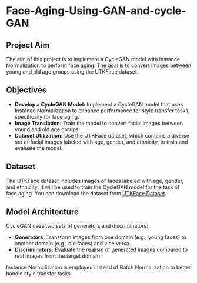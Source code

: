# Face-Aging-Using-GAN-and-cycle-GAN

## Project Aim

The aim of this project is to implement a CycleGAN model with Instance Normalization to perform face aging. The goal is to convert images between young and old age groups using the UTKFace dataset.

## Objectives

- **Develop a CycleGAN Model:** Implement a CycleGAN model that uses Instance Normalization to enhance performance for style transfer tasks, specifically for face aging.
- **Image Translation:** Train the model to convert facial images between young and old age groups.
- **Dataset Utilization:** Use the UTKFace dataset, which contains a diverse set of facial images labeled with age, gender, and ethnicity, to train and evaluate the model.

## Dataset

The UTKFace dataset includes images of faces labeled with age, gender, and ethnicity. It will be used to train the CycleGAN model for the task of face aging. You can download the dataset from [UTKFace Dataset](https://s3.amazonaws.com/udacity-aind/datasets/UTKFace/UTKFace.tar.gz).

## Model Architecture

CycleGAN uses two sets of generators and discriminators:
- **Generators:** Transform images from one domain (e.g., young faces) to another domain (e.g., old faces) and vice versa.
- **Discriminators:** Evaluate the realism of generated images compared to real images from the target domain.

Instance Normalization is employed instead of Batch Normalization to better handle style transfer tasks.
